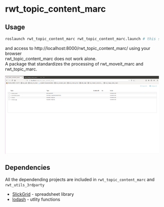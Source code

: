 rwt_topic_content_marc
========

Usage
-----
```sh
roslaunch rwt_topic_content_marc rwt_topic_content_marc.launch # this starts roswww and rosbridge_server and node
```

and access to http://localhost:8000/rwt_topic_content_marc/ using your browser  
rwt_topic_content_marc does not work alone.  
A package that standardizes the processing of rwt_moveit_marc and rwt_topic_marc.

![rwt_topic_content_marc.png](images/rwt_topic_content_marc.png "rwt_topic_content_marc.png")

Dependencies
------------
All the dependending projects are included in `rwt_topic_content_marc` and `rwt_utils_3rdparty`

* [SlickGrid](https://slickgrid.net/Index.html) - spreadsheet library
* [lodash](https://github.com/lodash/lodash) - utlity functions
